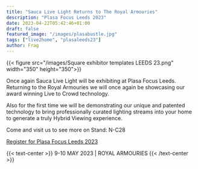```yaml
---
title: "Sauca Live Light Returns to The Royal Armouries"
description: "Plasa Focus Leeds 2023"
date: 2023-04-22T05:42:46+01:00
draft: false
featured_image: "/images/plasabustle.jpg"
tags: ["live2home", "plasaleeds23"]
author: Frag
---
```

{{< figure src="/images/Square exhibitor templates LEEDS 23.png" width="350" height="350">}} 

Once again Sauca Live Light will be exhibiting at Plasa Focus Leeds. 
Returning to the Royal Armouries we will once again be showcasing our award winning Live to Crowd technology.

Also for the first time we will be demonstrating our unique and patented technology to bring professionally curated lighting streams into your home to generate a truly Hybrid Viewing experience.

Come and visit us to see more on Stand: N-C28


[Register for Plasa Focus Leeds 2023](https://register.visitcloud.com/survey/20yl1kqvmkt0h?actioncode=NTWO000077POW&partner-contact=018074mwtwmq1) 

 {{< text-center >}}  9-10 MAY 2023 | ROYAL ARMOURIES {{< /text-center >}}

 